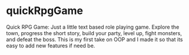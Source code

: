 # quickRpgGame
Quick RPG Game: Just a little text based role playing game. Explore the town, progress the short story, build your party, level up, fight monsters, and defeat the boss. This is my first take on OOP and I made it so that its easy to add new features if need be.


